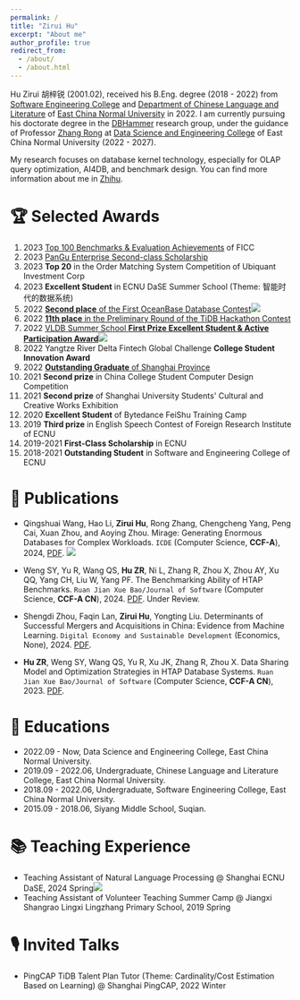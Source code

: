 ```yaml
---
permalink: /
title: "Zirui Hu"
excerpt: "About me"
author_profile: true
redirect_from: 
  - /about/
  - /about.html
---
```

Hu Zirui 胡梓锐 (2001.02), received his B.Eng. degree (2018 - 2022) from [Software Engineering College](http://www.sei.ecnu.edu.cn/) and [Department of Chinese Language and Literature](https://zhwx.ecnu.edu.cn/) of [East China Normal University](https://www.ecnu.edu.cn/) in 2022.
I am currently pursuing his doctorate degree in the [DBHammer](https://dbhammer.github.io/) research group, under the guidance of Professor [Zhang Rong](https://dblp.org/pid/13/5366-2.html) at [Data Science and Engineering College](http://dase.ecnu.edu.cn/) of East China Normal University (2022 - 2027).

My research focuses on database kernel technology, especially for OLAP query optimization, AI4DB, and benchmark design. You can find more information about me in [Zhihu](https://www.zhihu.com/people/hhhuhuh).

:trophy: Selected Awards
======
1. 2023 [Top 100 Benchmarks & Evaluation Achievements](https://www.benchcouncil.org/bench2023/index.html) of FICC
2. 2023 [PanGu Enterprise Second-class Scholarship](https://mp.weixin.qq.com/s/MhauFCIg94yMD_GfFSXlvg)
3. 2023 **Top 20** in the Order Matching System Competition of Ubiquant Investment Corp
4. 2023 **Excellent Student** in ECNU DaSE Summer School (Theme: 智能时代的数据系统)
5. 2022 [**Second place** of the First OceanBase Database Contest](https://github.com/Wind-Gone/OceanBase-Contest-Miniob)[![](https://img.shields.io/github/stars/Wind-Gone/OceanBase-Contest-Miniob?style=social&label=Code+Stars)](https://github.com/Wind-Gone/OceanBase-Contest-Miniob)
6. 2022 [**11th place** in the Preliminary Round of the TiDB Hackathon Contest](https://gist.github.com/Dousir9/3600403b85739a8653906e89fa6371bd)
7. 2022 [VLDB Summer School **First Prize Excellent Student & Active Participation Award**](https://github.com/Wind-Gone/VLDBSS2022-ECNU-DaSE)[![](https://img.shields.io/github/stars/Wind-Gone/VLDBSS2022-ECNU-DaSE?style=social&label=Code+Stars)](https://github.com/Wind-Gone/VLDBSS2022-ECNU-DaSE)
8. 2022 Yangtze River Delta Fintech Global Challenge **College Student Innovation Award**
9. 2022 [**Outstanding Graduate** of Shanghai Province](https://www.ecnu.edu.cn/info/1094/60826.htm)
10. 2021 **Second prize** in China College Student Computer Design Competition
11. 2021 **Second prize** of Shanghai University Students' Cultural and Creative Works Exhibition
12. 2020 **Excellent Student** of Bytedance FeiShu Training Camp
13. 2019 **Third prize** in English Speech Contest of Foreign Research Institute of ECNU
14. 2019-2021 **First-Class Scholarship** in ECNU
15. 2018-2021 **Outstanding Student** in Software and Engineering College of ECNU

📝 Publications
======
- Qingshuai Wang, Hao Li, **Zirui Hu**, Rong Zhang, Chengcheng Yang, Peng Cai, Xuan Zhou, and Aoying Zhou. Mirage: Generating Enormous Databases for Complex Workloads. ``ICDE`` (Computer Science, **CCF-A**), 2024,  [PDF](https://github.com/DBHammer/Mirage/blob/2023-correct/Mirage-Tech-Report.pdf).  [![](https://img.shields.io/github/stars/DBHammer/Mirage?style=social&label=Code+Stars)](https://github.com/DBHammer/Mirage)

- Weng SY, Yu R, Wang QS, **Hu ZR**, Ni L, Zhang R, Zhou X, Zhou AY, Xu QQ, Yang CH, Liu W, Yang PF. The Benchmarking Ability of HTAP Benchmarks. ``Ruan Jian Xue Bao/Journal of Software`` (Computer Science, **CCF-A CN**), 2024. [PDF](). Under Review.

- Shengdi Zhou, Faqin Lan, **Zirui Hu**, Yongting Liu. Determinants of Successful Mergers and Acquisitions in China: Evidence from Machine Learning. ``Digital Economy and Sustainable Development`` (Economics, None), 2024. [PDF]().

- **Hu ZR**, Weng SY, Wang QS, Yu R, Xu JK, Zhang R, Zhou X. Data Sharing Model and Optimization Strategies in HTAP Database Systems. ``Ruan Jian Xue Bao/Journal of Software`` (Computer Science, **CCF-A CN**), 2023. [PDF](https://www.jos.org.cn/jos/article/pdf/6901).

  <!-- - **Zirui Hu**, Qingshuai Wang, Vodka: Fairly Benchmarking HTAP Systems on Demand. ``Preprint`` 2024. [PDF](). -->

📖 Educations
======

- 2022.09 - Now, Data Science and Engineering College, East China Normal University.
- 2019.09 - 2022.06, Undergraduate, Chinese Language and Literature College, East China Normal University.
- 2018.09 - 2022.06, Undergraduate, Software Engineering College, East China Normal University.
- 2015.09 - 2018.06, Siyang Middle School, Suqian.

📚 Teaching Experience
======

- Teaching Assistant of Natural Language Processing @ Shanghai ECNU DaSE, 2024 Spring[![](https://img.shields.io/github/stars/Wind-Gone/2024spring-dase-nlp?style=social&label=Code+Stars)](https://github.com/Wind-Gone/2024spring-dase-nlp)
- Teaching Assistant of Volunteer Teaching Summer Camp @ Jiangxi Shangrao Lingxi Lingzhang Primary School, 2019 Spring

🎙 Invited Talks
======

- PingCAP TiDB Talent Plan Tutor (Theme: Cardinality/Cost Estimation Based on Learning) @ Shanghai PingCAP, 2022 Winter
